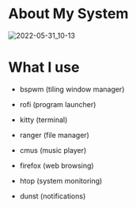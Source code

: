 
# About My System <a name="About"></a>

![2022-05-31_10-13](https://user-images.githubusercontent.com/95656575/171125741-7a5e0844-942a-4e3e-94f9-f8b9cf510e13.png)

# What I use

- bspwm (tiling window manager)
  
- rofi (program launcher)
  
- kitty (terminal)
  
- ranger (file manager)
  
- cmus (music player)
  
- firefox (web browsing)
  
- htop (system monitoring)
  
- dunst (notifications)
